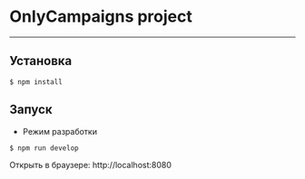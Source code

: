 # OnlyCampaigns project
------------------------

## Установка
```
$ npm install
```

## Запуск

* Режим разработки
```
$ npm run develop
```
Открыть в браузере: http://localhost:8080
